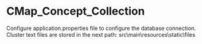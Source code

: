 # CMap_Concept_Collection


Configure application.properties file to configure the database connection.
Cluster text files are stored in the next path: src\main\resources\static\files
